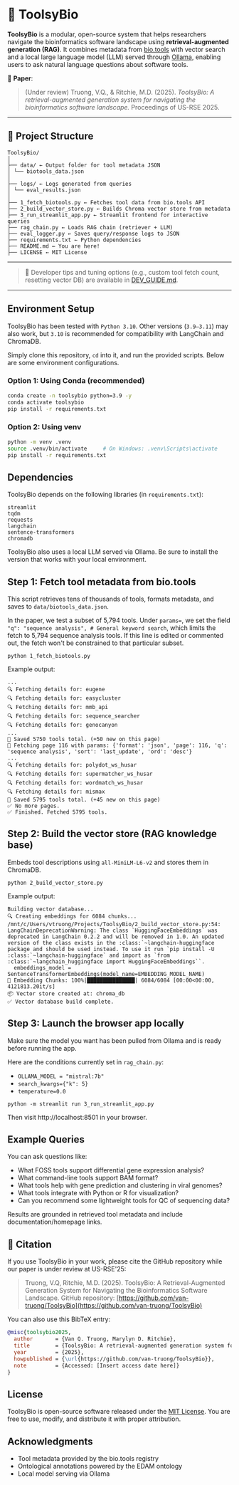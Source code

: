 # 🔬 ToolsyBio

**ToolsyBio** is a modular, open-source system that helps researchers navigate the bioinformatics software landscape using **retrieval-augmented generation (RAG)**. It combines metadata from [bio.tools](https://bio.tools) with vector search and a local large language model (LLM) served through [Ollama](https://ollama.com/), enabling users to ask natural language questions about software tools.

📝 **Paper**:  
> (Under review) Truong, V.Q., & Ritchie, M.D. (2025). *ToolsyBio: A retrieval-augmented generation system for navigating the bioinformatics software landscape.* Proceedings of US-RSE 2025.

---

## 📁 Project Structure
```
ToolsyBio/
│
├── data/ ← Output folder for tool metadata JSON
│ └── biotools_data.json
│
├── logs/ ← Logs generated from queries
│ └── eval_results.json
│
├── 1_fetch_biotools.py ← Fetches tool data from bio.tools API
├── 2_build_vector_store.py ← Builds Chroma vector store from metadata
├── 3_run_streamlit_app.py ← Streamlit frontend for interactive queries
├── rag_chain.py ← Loads RAG chain (retriever + LLM)
├── eval_logger.py ← Saves query/response logs to JSON
├── requirements.txt ← Python dependencies
├── README.md ← You are here!
├── LICENSE ← MIT License
```

---
> 📘 Developer tips and tuning options (e.g., custom tool fetch count, resetting vector DB) are available in [DEV_GUIDE.md](./docs/DEV_GUIDE.md).


---

## Environment Setup

ToolsyBio has been tested with `Python 3.10`. Other versions (`3.9–3.11`) may also work, but `3.10` is recommended for compatibility with LangChain and ChromaDB.

Simply clone this repository, `cd` into it, and run the provided scripts. Below are some environment configurations.

### Option 1: Using Conda (recommended)

```bash
conda create -n toolsybio python=3.9 -y
conda activate toolsybio
pip install -r requirements.txt
```
### Option 2: Using venv

```bash
python -m venv .venv
source .venv/bin/activate     # On Windows: .venv\Scripts\activate
pip install -r requirements.txt
```

## Dependencies
ToolsyBio depends on the following libraries (in `requirements.txt`):

```
streamlit
tqdm
requests
langchain
sentence-transformers
chromadb
```
ToolsyBio also uses a local LLM served via Ollama. Be sure to install the version that works with your local environment.

## Step 1: Fetch tool metadata from bio.tools
This script retrieves tens of thousands of tools, formats metadata, and saves to `data/biotools_data.json`. 

In the paper, we test a subset of 5,794 tools. Under `params=`, we set the field `"q": "sequence analysis", # General keyword search`, which limits the fetch to 5,794 sequence analysis tools. If this line is edited or commented out, the fetch won't be constrained to that particular subset.

```
python 1_fetch_biotools.py
```

Example output:

```
...
🔍 Fetching details for: eugene
🔍 Fetching details for: easycluster
🔍 Fetching details for: mmb_api
🔍 Fetching details for: sequence_searcher
🔍 Fetching details for: genocanyon
...
💾 Saved 5750 tools total. (+50 new on this page)
📄 Fetching page 116 with params: {'format': 'json', 'page': 116, 'q': 'sequence analysis', 'sort': 'last_update', 'ord': 'desc'}
...
🔍 Fetching details for: polydot_ws_husar
🔍 Fetching details for: supermatcher_ws_husar
🔍 Fetching details for: wordmatch_ws_husar
🔍 Fetching details for: mismax
💾 Saved 5795 tools total. (+45 new on this page)
✅ No more pages.
✅ Finished. Fetched 5795 tools.
```

## Step 2: Build the vector store (RAG knowledge base)
Embeds tool descriptions using `all-MiniLM-L6-v2` and stores them in ChromaDB.

```
python 2_build_vector_store.py
```

Example output:

```
Building vector database...
🔍 Creating embeddings for 6084 chunks...
/mnt/c/Users/vtruong/Projects/ToolsyBio/2_build_vector_store.py:54: LangChainDeprecationWarning: The class `HuggingFaceEmbeddings` was deprecated in LangChain 0.2.2 and will be removed in 1.0. An updated version of the class exists in the :class:`~langchain-huggingface package and should be used instead. To use it run `pip install -U :class:`~langchain-huggingface` and import as `from :class:`~langchain_huggingface import HuggingFaceEmbeddings``.
  embeddings_model = SentenceTransformerEmbeddings(model_name=EMBEDDING_MODEL_NAME)
🔢 Embedding Chunks: 100%|███████████████| 6084/6084 [00:00<00:00, 4121813.20it/s]
📦 Vector store created at: chroma_db
✅ Vector database build complete.
```
## Step 3: Launch the browser app locally
Make sure the model you want has been pulled from Ollama and is ready before running the app. 

Here are the conditions currently set in `rag_chain.py`:
* `OLLAMA_MODEL = "mistral:7b"`
* `search_kwargs={"k": 5}`
* `temperature=0.0`

```
python -m streamlit run 3_run_streamlit_app.py
```

Then visit http://localhost:8501 in your browser.


## Example Queries

You can ask questions like:
* What FOSS tools support differential gene expression analysis?
* What command-line tools support BAM format?
* What tools help with gene prediction and clustering in viral genomes?
* What tools integrate with Python or R for visualization?
* Can you recommend some lightweight tools for QC of sequencing data?

Results are grounded in retrieved tool metadata and include documentation/homepage links.


## 🧾 Citation

If you use ToolsyBio in your work, please cite the GitHub repository while our paper is under review at US-RSE'25:

> Truong, V.Q, Ritchie, M.D. (2025). ToolsyBio: A Retrieval-Augmented Generation System for Navigating the Bioinformatics Software Landscape. GitHub repository: [https://github.com/van-truong/ToolsyBio](https://github.com/van-truong/ToolsyBio)

You can also use this BibTeX entry:

```bibtex
@misc{toolsybio2025,
  author       = {Van Q. Truong, Marylyn D. Ritchie},
  title        = {ToolsyBio: A retrieval-augmented generation system for navigating the bioinformatics software landscape},
  year         = {2025},
  howpublished = {\url{https://github.com/van-truong/ToolsyBio}},
  note         = {Accessed: [Insert access date here]}
}
```

## License

ToolsyBio is open-source software released under the [MIT License](./LICENSE). You are free to use, modify, and distribute it with proper attribution.

## Acknowledgments
* Tool metadata provided by the bio.tools registry
* Ontological annotations powered by the EDAM ontology
* Local model serving via Ollama

